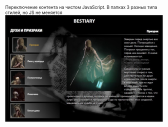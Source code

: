 Переключение контента на чистом JavaScript. 
В папках 3 разных типа стилей, но JS не меняется
<br>
<img src="cover.png">
